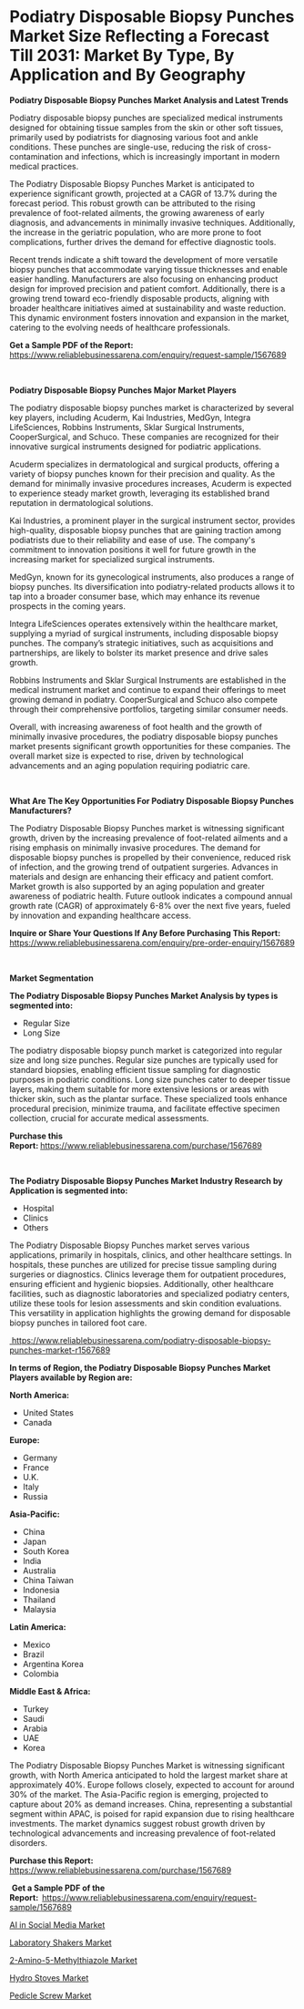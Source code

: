 <p><h1>Podiatry Disposable Biopsy Punches Market Size Reflecting a Forecast Till 2031: Market By Type, By Application and By Geography</h1></p><p><strong>Podiatry Disposable Biopsy Punches Market Analysis and Latest Trends</strong></p>
<p><p>Podiatry disposable biopsy punches are specialized medical instruments designed for obtaining tissue samples from the skin or other soft tissues, primarily used by podiatrists for diagnosing various foot and ankle conditions. These punches are single-use, reducing the risk of cross-contamination and infections, which is increasingly important in modern medical practices.</p><p>The Podiatry Disposable Biopsy Punches Market is anticipated to experience significant growth, projected at a CAGR of 13.7% during the forecast period. This robust growth can be attributed to the rising prevalence of foot-related ailments, the growing awareness of early diagnosis, and advancements in minimally invasive techniques. Additionally, the increase in the geriatric population, who are more prone to foot complications, further drives the demand for effective diagnostic tools.</p><p>Recent trends indicate a shift toward the development of more versatile biopsy punches that accommodate varying tissue thicknesses and enable easier handling. Manufacturers are also focusing on enhancing product design for improved precision and patient comfort. Additionally, there is a growing trend toward eco-friendly disposable products, aligning with broader healthcare initiatives aimed at sustainability and waste reduction. This dynamic environment fosters innovation and expansion in the market, catering to the evolving needs of healthcare professionals.</p></p>
<p><strong>Get a Sample PDF of the Report:&nbsp;</strong> <a href="https://www.reliablebusinessarena.com/enquiry/request-sample/1567689">https://www.reliablebusinessarena.com/enquiry/request-sample/1567689</a></p>
<p>&nbsp;</p>
<p><strong>Podiatry Disposable Biopsy Punches Major Market Players</strong></p>
<p><p>The podiatry disposable biopsy punches market is characterized by several key players, including Acuderm, Kai Industries, MedGyn, Integra LifeSciences, Robbins Instruments, Sklar Surgical Instruments, CooperSurgical, and Schuco. These companies are recognized for their innovative surgical instruments designed for podiatric applications.</p><p>Acuderm specializes in dermatological and surgical products, offering a variety of biopsy punches known for their precision and quality. As the demand for minimally invasive procedures increases, Acuderm is expected to experience steady market growth, leveraging its established brand reputation in dermatological solutions.</p><p>Kai Industries, a prominent player in the surgical instrument sector, provides high-quality, disposable biopsy punches that are gaining traction among podiatrists due to their reliability and ease of use. The company's commitment to innovation positions it well for future growth in the increasing market for specialized surgical instruments.</p><p>MedGyn, known for its gynecological instruments, also produces a range of biopsy punches. Its diversification into podiatry-related products allows it to tap into a broader consumer base, which may enhance its revenue prospects in the coming years.</p><p>Integra LifeSciences operates extensively within the healthcare market, supplying a myriad of surgical instruments, including disposable biopsy punches. The company’s strategic initiatives, such as acquisitions and partnerships, are likely to bolster its market presence and drive sales growth.</p><p>Robbins Instruments and Sklar Surgical Instruments are established in the medical instrument market and continue to expand their offerings to meet growing demand in podiatry. CooperSurgical and Schuco also compete through their comprehensive portfolios, targeting similar consumer needs.</p><p>Overall, with increasing awareness of foot health and the growth of minimally invasive procedures, the podiatry disposable biopsy punches market presents significant growth opportunities for these companies. The overall market size is expected to rise, driven by technological advancements and an aging population requiring podiatric care.</p></p>
<p>&nbsp;</p>
<p><strong>What Are The Key Opportunities For Podiatry Disposable Biopsy Punches Manufacturers?</strong></p>
<p><p>The Podiatry Disposable Biopsy Punches market is witnessing significant growth, driven by the increasing prevalence of foot-related ailments and a rising emphasis on minimally invasive procedures. The demand for disposable biopsy punches is propelled by their convenience, reduced risk of infection, and the growing trend of outpatient surgeries. Advances in materials and design are enhancing their efficacy and patient comfort. Market growth is also supported by an aging population and greater awareness of podiatric health. Future outlook indicates a compound annual growth rate (CAGR) of approximately 6-8% over the next five years, fueled by innovation and expanding healthcare access.</p></p>
<p><strong>Inquire or Share Your Questions If Any Before Purchasing This Report:</strong> <a href="https://www.reliablebusinessarena.com/enquiry/pre-order-enquiry/1567689">https://www.reliablebusinessarena.com/enquiry/pre-order-enquiry/1567689</a></p>
<p>&nbsp;</p>
<p><strong>Market Segmentation</strong></p>
<p><strong>The Podiatry Disposable Biopsy Punches Market Analysis by types is segmented into:</strong></p>
<p><ul><li>Regular Size</li><li>Long Size</li></ul></p>
<p><p>The podiatry disposable biopsy punch market is categorized into regular size and long size punches. Regular size punches are typically used for standard biopsies, enabling efficient tissue sampling for diagnostic purposes in podiatric conditions. Long size punches cater to deeper tissue layers, making them suitable for more extensive lesions or areas with thicker skin, such as the plantar surface. These specialized tools enhance procedural precision, minimize trauma, and facilitate effective specimen collection, crucial for accurate medical assessments.</p></p>
<p><strong>Purchase this Report:&nbsp;</strong><a href="https://www.reliablebusinessarena.com/purchase/1567689">https://www.reliablebusinessarena.com/purchase/1567689</a></p>
<p>&nbsp;</p>
<p><strong>The Podiatry Disposable Biopsy Punches Market Industry Research by Application is segmented into:</strong></p>
<p><ul><li>Hospital</li><li>Clinics</li><li>Others</li></ul></p>
<p><p>The Podiatry Disposable Biopsy Punches market serves various applications, primarily in hospitals, clinics, and other healthcare settings. In hospitals, these punches are utilized for precise tissue sampling during surgeries or diagnostics. Clinics leverage them for outpatient procedures, ensuring efficient and hygienic biopsies. Additionally, other healthcare facilities, such as diagnostic laboratories and specialized podiatry centers, utilize these tools for lesion assessments and skin condition evaluations. This versatility in application highlights the growing demand for disposable biopsy punches in tailored foot care.</p></p>
<p><a href="https://www.reliablebusinessarena.com/podiatry-disposable-biopsy-punches-market-r1567689">&nbsp;https://www.reliablebusinessarena.com/podiatry-disposable-biopsy-punches-market-r1567689</a></p>
<p><strong>In terms of Region, the Podiatry Disposable Biopsy Punches Market Players available by Region are:</strong></p>
<p>
    <p> <strong> North America: </strong>
        <ul>
            <li>United States</li>
            <li>Canada</li>
        </ul>
        </p> 
    <p> <strong> Europe: </strong>
        <ul>
            <li>Germany</li>
            <li>France</li>
            <li>U.K.</li>
            <li>Italy</li>
            <li>Russia</li>
        </ul>
        </p> 
    <p> <strong> Asia-Pacific: </strong>
        <ul>
            <li>China</li>
            <li>Japan</li>
            <li>South Korea</li>
            <li>India</li>
            <li>Australia</li>
            <li>China Taiwan</li>
            <li>Indonesia</li>
            <li>Thailand</li>
            <li>Malaysia</li>
        </ul>
        </p> 
    <p> <strong> Latin America: </strong>
        <ul>
            <li>Mexico</li>
            <li>Brazil</li>
            <li>Argentina Korea</li>
            <li>Colombia</li>
        </ul>
        </p> 
    <p> <strong> Middle East & Africa: </strong>
        <ul>
            <li>Turkey</li>
            <li>Saudi</li>
            <li>Arabia</li>
            <li>UAE</li>
            <li>Korea</li>
        </ul>
    </p>
    </p>
<p><p>The Podiatry Disposable Biopsy Punches Market is witnessing significant growth, with North America anticipated to hold the largest market share at approximately 40%. Europe follows closely, expected to account for around 30% of the market. The Asia-Pacific region is emerging, projected to capture about 20% as demand increases. China, representing a substantial segment within APAC, is poised for rapid expansion due to rising healthcare investments. The market dynamics suggest robust growth driven by technological advancements and increasing prevalence of foot-related disorders.</p></p>
<p><strong>Purchase this Report: </strong><a href="https://www.reliablebusinessarena.com/purchase/1567689">https://www.reliablebusinessarena.com/purchase/1567689</a></p>
<p>&nbsp;<strong>Get a Sample PDF of the Report:&nbsp;&nbsp;</strong><a href="https://www.reliablebusinessarena.com/enquiry/request-sample/1567689">https://www.reliablebusinessarena.com/enquiry/request-sample/1567689</a></p>
<p><strong></strong></p>
<p><p><a href="https://www.linkedin.com/pulse/what-factors-influence-ai-social-media-market-coming-years-product-koqnf">AI in Social Media Market</a></p><p><a href="https://medium.com/@citrahyuna09/strategic-insights-into-global-laboratory-shakers-market-trends-2024-2031-covered-in-103-pages-a8a23b602cea?postPublishedType=repub">Laboratory Shakers Market</a></p><p><a href="https://issuu.com/reportprime-2/docs/2-amino-5-methylthiazole-market-siz_4fd62296a64e2e">2-Amino-5-Methylthiazole Market</a></p><p><a href="https://issuu.com/reportprime-2/docs/hydro-stoves-market-size-2030.pptx_f64a060ca88473">Hydro Stoves Market</a></p><p><a href="https://medium.com/@citrahyuna09/global-pedicle-screw-market-trends-insights-into-growth-opportunities-and-challenges-forecasted-b01febc9fa0b?postPublishedType=repub">Pedicle Screw Market</a></p></p>